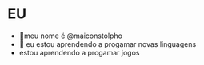 # EU

- 👋meu nome é @maiconstolpho
- 👀 eu estou aprendendo a progamar novas linguagens
- estou aprendendo a progamar jogos
